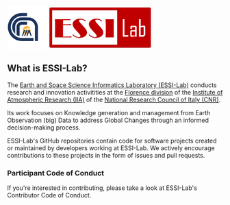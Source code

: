 <img src="https://github.com/ESSI-Lab/.github/raw/main/profile/CNR-IIA-ESSI-Lab.png" height="100px" />

## What is ESSI-Lab?

The <a href="http://essi-lab.eu/">Earth and Space Science Informatics Laboratory (ESSI-Lab)</a> conducts research and innovation activitities at the <a href="https://iia.cnr.it/sede-firenze/">Florence division</a> of the <a href="https://iia.cnr.it/">Institute of Atmospheric Research (IIA)</a> of the <a href="https://www.cnr.it">National Research Council of Italy (CNR)</a>.

Its work focuses on Knowledge generation and management from Earth Observation (big) Data to address Global Changes through an informed decision-making process.

ESSI-Lab's GitHub repositories contain code for software projects created or maintained by developers working at ESSI-Lab. We actively encourage contributions to these projects in the form of issues and pull requests.

### Participant Code of Conduct
If you're interested in contributing, please take a look at ESSI-Lab's Contributor Code of Conduct.
